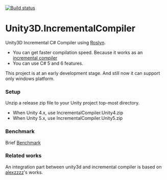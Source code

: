 [![Build status](https://ci.appveyor.com/api/projects/status/iaofuixbjakmwl4q?svg=true)](https://ci.appveyor.com/project/veblush/unity3d-incrementalcompiler)

# Unity3D.IncrementalCompiler

Unity3D Incremental C# Compiler using [Roslyn](https://github.com/dotnet/roslyn).
- You can get faster compilation speed. Because it works as an
  [incremental compiler](https://en.wikipedia.org/wiki/Incremental_compiler)
- You can use C# 5 and 6 features.

This project is at an early development stage.
And still now it can support only windows platform.

### Setup

Unzip a release zip file to your Unity project top-most directory.
- When Unity 4.x, use IncrementalCompiler.Unity4.zip
- When Unity 5.x, use IncrementalCompiler.Unity5.zip

### Benchmark

Brief [Benchmark](./docs/Benchmark.md)

### Related works

An integration part between unity3d and incremental compiler is based on
[alexzzzz](https://bitbucket.org/alexzzzz/unity-c-5.0-and-6.0-integration/src)'s works.
